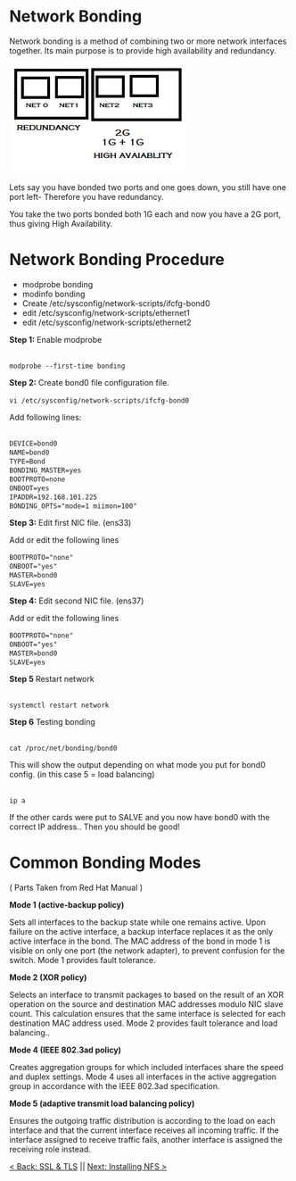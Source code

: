 # Network Bonding

Network bonding is a method of combining two or more network interfaces together. Its main purpose is to provide high availability and redundancy.


![NetBond1](https://github.com/sxcdennis/Network/blob/master/images/NetBond1.png?raw=true)

Lets say you have bonded two ports and one goes down, you still have one port left- Therefore you have redundancy.

You take the two ports bonded both 1G each and now you have a 2G port, thus giving High Availability.




# Network Bonding Procedure

- modprobe bonding
- modinfo bonding
- Create /etc/sysconfig/network-scripts/ifcfg-bond0
- edit /etc/sysconfig/network-scripts/ethernet1
- edit /etc/sysconfig/network-scripts/ethernet2


**Step 1:** Enable modprobe
```

modprobe --first-time bonding

````

**Step 2:** Create bond0 file configuration file.

``vi /etc/sysconfig/network-scripts/ifcfg-bond0``

Add following lines:

```

DEVICE=bond0
NAME=bond0
TYPE=Bond
BONDING_MASTER=yes
BOOTPROTO=none
ONBOOT=yes
IPADDR=192.168.101.225
BONDING_OPTS="mode=1 miimon=100"

```
**Step 3:** Edit first NIC file. (ens33)

Add or edit the following lines

```
BOOTPROTO="none"
ONBOOT="yes"
MASTER=bond0
SLAVE=yes

```

**Step 4:** Edit second NIC file. (ens37)

Add or edit the following lines

```
BOOTPROTO="none"
ONBOOT="yes"
MASTER=bond0
SLAVE=yes

```

**Step 5** Restart network


```

systemctl restart network

```

**Step 6** Testing bonding

```

cat /proc/net/bonding/bond0

```
This will show the output depending on what mode you put for bond0 config. (in this case 5 = load balancing)

```

ip a

```
If the other cards were put to SALVE and you now  have bond0 with the correct IP address.. Then you should be good!

# Common Bonding Modes
( Parts Taken from Red Hat Manual )

**Mode 1 (active-backup policy)**

Sets all interfaces to the backup state while one remains active. Upon failure on the active interface, a backup interface replaces it as the only active interface in the bond. The MAC address of the bond in mode 1 is visible on only one port (the network adapter), to prevent confusion for the switch. Mode 1 provides fault tolerance.

**Mode 2 (XOR policy)**

Selects an interface to transmit packages to based on the result of an XOR operation on the source and destination MAC addresses modulo NIC slave count. This calculation ensures that the same interface is selected for each destination MAC address used. Mode 2 provides fault tolerance and load balancing..

**Mode 4 (IEEE 802.3ad policy)**

Creates aggregation groups for which included interfaces share the speed and duplex settings. Mode 4 uses all interfaces in the active aggregation group in accordance with the IEEE 802.3ad specification.

**Mode 5 (adaptive transmit load balancing policy)**

Ensures the outgoing traffic distribution is according to the load on each interface and that the current interface receives all incoming traffic. If the interface assigned to receive traffic fails, another interface is assigned the receiving role instead.  


[< Back: SSL & TLS](https://github.com/sxcdennis/Network/blob/master/SSL%20%26%20TLS.md "SSL & TLS") || [Next: Installing NFS >](https://github.com/sxcdennis/Network/blob/master/Installing%20NFS.md "Installing NFS")
